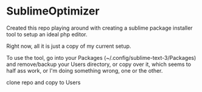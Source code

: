 # SublimeOptimizer

Created this repo playing around with creating a sublime package installer tool to setup an ideal php editor.

Right now, all it is just a copy of my current setup. 

To use the tool, go into your Packages (~/.config/sublime-text-3/Packages) and remove/backup your Users directory, or copy over it, which seems to half ass work, or I'm doing something wrong, one or the other. 

clone repo and copy to Users
